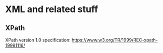 # XML and related stuff

## XPath

XPath version 1.0 specification: <https://www.w3.org/TR/1999/REC-xpath-19991116/>
